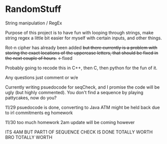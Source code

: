 # RandomStuff
String manipulation / RegEx


Purpose of this project is to have fun with looping through strings, make string regex a little bit easier for myself with certain inputs, and other things.

Rot-n cipher has already been added ~~but there currently is a problem with storing the exact locations of the uppercase letters, that should be fixed in the next couple of hours.~~ <-fixed

Probably going to recode this in C++, then C, then python for the fun of it.

Any questions just comment or w/e


Currently writing psuedocode for seqCheck, and I promise the code will be ugly (but highly commented).  You don't find a sequence by playing pattycakes, now do you?

11/29 psuedocode is done, converting to Java ATM might be held back due to irl commitments eg homework

11/30 too much homework 2am update will be coming however

ITS 4AM BUT PART1 OF SEQUENCE CHECK IS DONE
TOTALLY WORTH BRO
TOTALLY WORTH
